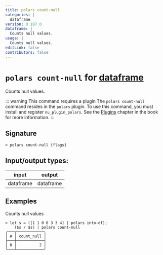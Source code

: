 ```yaml
---
title: polars count-null
categories: |
  dataframe
version: 0.107.0
dataframe: |
  Counts null values.
usage: |
  Counts null values.
editLink: false
contributors: false
---
```

<!-- This file is automatically generated. Please edit the command in https://github.com/nushell/nushell instead. -->

# `polars count-null` for [dataframe](/commands/categories/dataframe.md)

<div class='command-title'>Counts null values.</div>

::: warning This command requires a plugin
The `polars count-null` command resides in the `polars` plugin.
To use this command, you must install and register `nu_plugin_polars`.
See the [Plugins](/book/plugins.html) chapter in the book for more information.
:::


## Signature

```> polars count-null {flags} ```


## Input/output types:

| input     | output    |
| --------- | --------- |
| dataframe | dataframe |
## Examples

Counts null values
```nu
> let s = ([1 1 0 0 3 3 4] | polars into-df);
    ($s / $s) | polars count-null
╭───┬────────────╮
│ # │ count_null │
├───┼────────────┤
│ 0 │          2 │
╰───┴────────────╯

```
